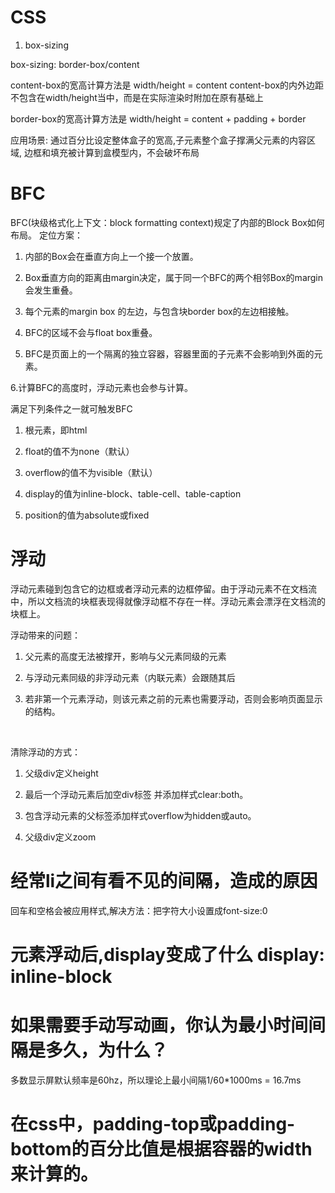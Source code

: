 #  CSS

1. box-sizing

box-sizing: border-box/content 

content-box的宽高计算方法是 width/height = content
content-box的内外边距不包含在width/height当中，而是在实际渲染时附加在原有基础上

border-box的宽高计算方法是 width/height = content + padding + border

应用场景: 通过百分比设定整体盒子的宽高,子元素整个盒子撑满父元素的内容区域,
        边框和填充被计算到盒模型内，不会破坏布局
        
# BFC

BFC(块级格式化上下文：block formatting context)规定了内部的Block Box如何布局。
定位方案：

1. 内部的Box会在垂直方向上一个接一个放置。

2. Box垂直方向的距离由margin决定，属于同一个BFC的两个相邻Box的margin会发生重叠。

3. 每个元素的margin box 的左边，与包含块border box的左边相接触。

4. BFC的区域不会与float box重叠。

5. BFC是页面上的一个隔离的独立容器，容器里面的子元素不会影响到外面的元素。

6.计算BFC的高度时，浮动元素也会参与计算。


满足下列条件之一就可触发BFC

1. 根元素，即html

2. float的值不为none（默认）

3. overflow的值不为visible（默认）

4. display的值为inline-block、table-cell、table-caption

5. position的值为absolute或fixed

# 浮动

浮动元素碰到包含它的边框或者浮动元素的边框停留。由于浮动元素不在文档流中，所以文档流的块框表现得就像浮动框不存在一样。浮动元素会漂浮在文档流的块框上。

浮动带来的问题：

1. 父元素的高度无法被撑开，影响与父元素同级的元素

2. 与浮动元素同级的非浮动元素（内联元素）会跟随其后

3. 若非第一个元素浮动，则该元素之前的元素也需要浮动，否则会影响页面显示的结构。

 

清除浮动的方式：

1. 父级div定义height

2. 最后一个浮动元素后加空div标签 并添加样式clear:both。

3. 包含浮动元素的父标签添加样式overflow为hidden或auto。

4. 父级div定义zoom


# 经常li之间有看不见的间隔，造成的原因
回车和空格会被应用样式,解决方法：把字符大小设置成font-size:0

# 元素浮动后,display变成了什么 display: inline-block

# 如果需要手动写动画，你认为最小时间间隔是多久，为什么？
多数显示屏默认频率是60hz，所以理论上最小间隔1/60*1000ms = 16.7ms

# 在css中，padding-top或padding-bottom的百分比值是根据容器的width来计算的。